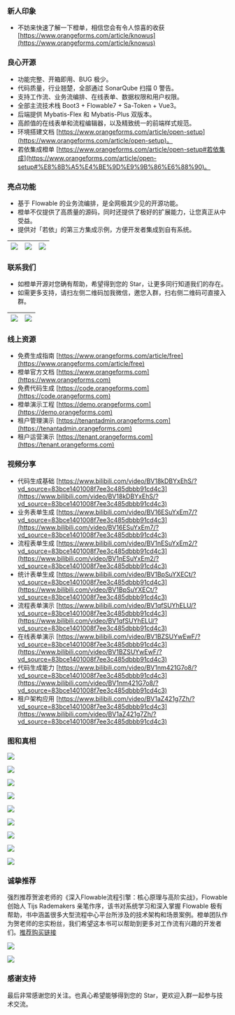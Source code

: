 ### 新人印象
- 不妨来快速了解一下橙单，相信您会有令人惊喜的收获 [https://www.orangeforms.com/article/knowus](https://www.orangeforms.com/article/knowus)

### 良心开源
- 功能完整、开箱即用、BUG 极少。
- 代码质量，行业翘楚，全部通过 SonarQube 扫描 0 警告。
- 支持工作流、业务流编排、在线表单、数据权限和用户权限。
- 全部主流技术栈 Boot3 + Flowable7 + Sa-Token + Vue3。
- 后端提供 Mybatis-Flex 和 Mybatis-Plus 双版本。
- 高颜值的在线表单和流程编辑器，以及精致统一的前端样式规范。
- 环境搭建文档 [https://www.orangeforms.com/article/open-setup](https://www.orangeforms.com/article/open-setup)。
- 若依集成橙单 [https://www.orangeforms.com/article/open-setup#若依集成](https://www.orangeforms.com/article/open-setup#%E8%8B%A5%E4%BE%9D%E9%9B%86%E6%88%90)。

### 亮点功能
- 基于 Flowable 的业务流编排，是全网极其少见的开源功能。
- 橙单不仅提供了高质量的源码，同时还提供了极好的扩展能力，让您真正从中受益。
- 提供对「若依」的第三方集成示例，方便开发者集成到自有系统。

|![](images/autoFlow.png)|![](images/autoFlowDingding2.png)|![](images/autoFlowRuoyi2.png)|
|---|---|---|

### 联系我们
- 如橙单开源对您确有帮助，希望得到您的 Star，让更多同行知道我们的存在。
- 如需更多支持，请扫左侧二维码加我微信，邀您入群，扫右侧二维码可直接入群。

|![](images/OrangeL.png)|![](images/wechatgroup5.png)|
|---|---|

### 线上资源
- 免费生成指南 [https://www.orangeforms.com/article/free](https://www.orangeforms.com/article/free)
- 橙单官方文档 [https://www.orangeforms.com](https://www.orangeforms.com)
- 免费代码生成 [https://code.orangeforms.com](https://code.orangeforms.com)
- 橙单演示工程 [https://demo.orangeforms.com](https://demo.orangeforms.com)
- 租户管理演示 [https://tenantadmin.orangeforms.com](https://tenantadmin.orangeforms.com)
- 租户运营演示 [https://tenant.orangeforms.com](https://tenant.orangeforms.com)

### 视频分享
- 代码生成基础 [https://www.bilibili.com/video/BV18kDBYxEhS/?vd_source=83bce1401008f7ee3c485dbbb91cd4c3](https://www.bilibili.com/video/BV18kDBYxEhS/?vd_source=83bce1401008f7ee3c485dbbb91cd4c3)
- 业务表单生成 [https://www.bilibili.com/video/BV16ESuYxEm7/?vd_source=83bce1401008f7ee3c485dbbb91cd4c3](https://www.bilibili.com/video/BV16ESuYxEm7/?vd_source=83bce1401008f7ee3c485dbbb91cd4c3)
- 流程表单生成 [https://www.bilibili.com/video/BV1nESuYxEm2/?vd_source=83bce1401008f7ee3c485dbbb91cd4c3](https://www.bilibili.com/video/BV1nESuYxEm2/?vd_source=83bce1401008f7ee3c485dbbb91cd4c3)
- 统计表单生成 [https://www.bilibili.com/video/BV1BpSuYXECt/?vd_source=83bce1401008f7ee3c485dbbb91cd4c3](https://www.bilibili.com/video/BV1BpSuYXECt/?vd_source=83bce1401008f7ee3c485dbbb91cd4c3)
- 流程表单演示 [https://www.bilibili.com/video/BV1qfSUYhELU/?vd_source=83bce1401008f7ee3c485dbbb91cd4c3](https://www.bilibili.com/video/BV1qfSUYhELU/?vd_source=83bce1401008f7ee3c485dbbb91cd4c3)
- 在线表单演示 [https://www.bilibili.com/video/BV1BZSUYwEwF/?vd_source=83bce1401008f7ee3c485dbbb91cd4c3](https://www.bilibili.com/video/BV1BZSUYwEwF/?vd_source=83bce1401008f7ee3c485dbbb91cd4c3)
- 代码生成能力 [https://www.bilibili.com/video/BV1nm421G7o8/?vd_source=83bce1401008f7ee3c485dbbb91cd4c3](https://www.bilibili.com/video/BV1nm421G7o8/?vd_source=83bce1401008f7ee3c485dbbb91cd4c3)
- 租户架构应用 [https://www.bilibili.com/video/BV1aZ421g7Zh/?vd_source=83bce1401008f7ee3c485dbbb91cd4c3](https://www.bilibili.com/video/BV1aZ421g7Zh/?vd_source=83bce1401008f7ee3c485dbbb91cd4c3)

### 图和真相
![](images/sonar.png)

![](images/image-dingding.png)

![](images/flow-bpmn-jsimage.png)

![](images/online-edit.png)

![](images/report-edit.png)

![](images/print_edit.png)

![](images/tenant-adminimage.png)

![](images/tenant-busiimage.png)

![](images/visualization-new.png)

### 诚挚推荐
强烈推荐贺波老师的《深入Flowable流程引擎：核心原理与高阶实战》，Flowable 创始人 Tijs Rademakers 亲笔作序，该书对系统学习和深入掌握 Flowable 极有帮助，书中涵盖很多大型流程中心平台所涉及的技术架构和场景案例。橙单团队作为贺老师的忠实粉丝，我们希望这本书可以帮助到更多对工作流有兴趣的开发者们。[推荐购买链接](https://item.jd.com/14804836.html) 

![](images/book2.jpg)

![](images/book1.jpg)

### 感谢支持
最后非常感谢您的关注。也真心希望能够得到您的 Star，更欢迎入群一起参与技术交流。